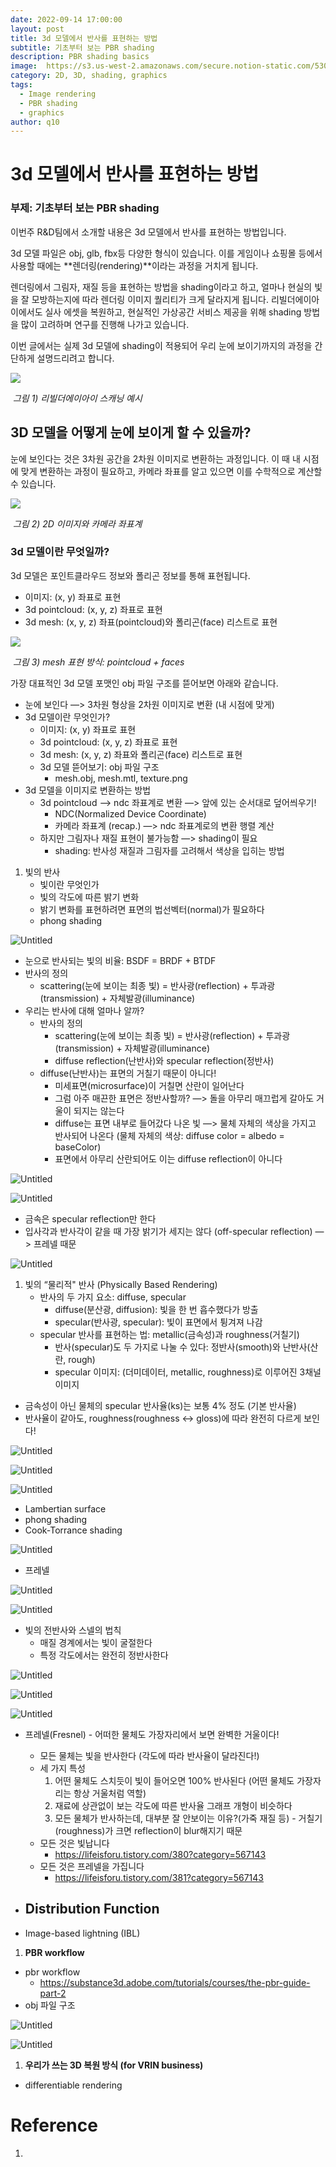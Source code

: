 ```yaml
---
date: 2022-09-14 17:00:00  
layout: post  
title: 3d 모델에서 반사를 표현하는 방법
subtitle: 기초부터 보는 PBR shading
description: PBR shading basics
image:  https://s3.us-west-2.amazonaws.com/secure.notion-static.com/5307240f-19ee-4ee4-9c61-1560c051f8e0/Untitled.png?X-Amz-Algorithm=AWS4-HMAC-SHA256&X-Amz-Content-Sha256=UNSIGNED-PAYLOAD&X-Amz-Credential=AKIAT73L2G45EIPT3X45%2F20220914%2Fus-west-2%2Fs3%2Faws4_request&X-Amz-Date=20220914T064056Z&X-Amz-Expires=86400&X-Amz-Signature=e904427f531cc4830ee0e174ea50aa534a4906bf65c0158c7c11d5cd00ab14a4&X-Amz-SignedHeaders=host&response-content-disposition=filename%20%3D%22Untitled.png%22&x-id=GetObject
category: 2D, 3D, shading, graphics
tags:
  - Image rendering
  - PBR shading
  - graphics
author: q10
---
```


# 3d 모델에서 반사를 표현하는 방법

### 부제: 기초부터 보는 PBR shading

이번주 R&D팀에서 소개할 내용은 3d 모델에서 반사를 표현하는 방법입니다.

3d 모델 파일은 obj, glb, fbx등 다양한 형식이 있습니다. 이를 게임이나 쇼핑몰 등에서 사용할 때에는 **렌더링(rendering)**이라는 과정을 거치게 됩니다.

렌더링에서 그림자, 재질 등을 표현하는 방법을 shading이라고 하고, 얼마나 현실의 빛을 잘 모방하는지에 따라 렌더링 이미지 퀄리티가 크게 달라지게 됩니다. 리빌더에이아이에서도 실사 에셋을 복원하고, 현실적인 가상공간 서비스 제공을 위해 shading 방법을 많이 고려하며 연구를 진행해 나가고 있습니다.

이번 글에서는 실제 3d 모델에 shading이 적용되어 우리 눈에 보이기까지의 과정을 간단하게 설명드리려고 합니다.

![](https://s3.us-west-2.amazonaws.com/secure.notion-static.com/ff7b5396-1798-44b8-a16b-03eace5e5c6a/Untitled.png?X-Amz-Algorithm=AWS4-HMAC-SHA256&X-Amz-Content-Sha256=UNSIGNED-PAYLOAD&X-Amz-Credential=AKIAT73L2G45EIPT3X45%2F20220914%2Fus-west-2%2Fs3%2Faws4_request&X-Amz-Date=20220914T064601Z&X-Amz-Expires=86400&X-Amz-Signature=59f78092f3405c25aca7ff4b7223ed10e4d554747c4314afc3e88b8ac7340f59&X-Amz-SignedHeaders=host&response-content-disposition=filename%20%3D%22Untitled.png%22&x-id=GetObject)

​    _그림 1) 리빌더에이아이 스캐닝 예시_





## 3D 모델을 어떻게 눈에 보이게 할 수 있을까?

눈에 보인다는 것은 3차원 공간을 2차원 이미지로 변환하는 과정입니다. 이 때 내 시점에 맞게 변환하는 과정이 필요하고, 카메라 좌표를 알고 있으면 이를 수학적으로 계산할 수 있습니다.

![](https://s3.us-west-2.amazonaws.com/secure.notion-static.com/8e58af8d-23b5-48b8-904e-2e94f9cca9cf/2022-09-14_16-03-13.jpg?X-Amz-Algorithm=AWS4-HMAC-SHA256&X-Amz-Content-Sha256=UNSIGNED-PAYLOAD&X-Amz-Credential=AKIAT73L2G45EIPT3X45%2F20220914%2Fus-west-2%2Fs3%2Faws4_request&X-Amz-Date=20220914T070438Z&X-Amz-Expires=86400&X-Amz-Signature=704d977640da97ee0a11d202c703ce63fda643de494d5c195f4d795133ab9bf7&X-Amz-SignedHeaders=host&response-content-disposition=filename%20%3D%222022-09-14_16-03-13.jpg%22&x-id=GetObject)

​    _그림 2) 2D 이미지와 카메라 좌표계_ 



### 3d 모델이란 무엇일까?

3d 모델은 포인트클라우드 정보와 폴리곤 정보를 통해 표현됩니다.

- 이미지: (x, y) 좌표로 표현
- 3d pointcloud: (x, y, z) 좌표로 표현
- 3d mesh: (x, y, z) 좌표(pointcloud)와 폴리곤(face) 리스트로 표현

![](https://s3.us-west-2.amazonaws.com/secure.notion-static.com/a0653e0d-60da-424f-8746-9986f8695a0b/mesh-pointcloud-faces.png?X-Amz-Algorithm=AWS4-HMAC-SHA256&X-Amz-Content-Sha256=UNSIGNED-PAYLOAD&X-Amz-Credential=AKIAT73L2G45EIPT3X45%2F20220914%2Fus-west-2%2Fs3%2Faws4_request&X-Amz-Date=20220914T071756Z&X-Amz-Expires=86400&X-Amz-Signature=fb997759b04b5429d79fe3495b72b2a23d8d4af0c24ab61845ae6ebcc36621e1&X-Amz-SignedHeaders=host&response-content-disposition=filename%20%3D%22mesh-pointcloud-faces.png%22&x-id=GetObject)

​    _그림 3) mesh 표현 방식: pointcloud + faces_ 



가장 대표적인 3d 모델 포맷인 obj 파일 구조를 뜯어보면 아래와 같습니다.









- 눈에 보인다 —> 3차원 형상을 2차원 이미지로 변환 (내 시점에 맞게)
- 3d 모델이란 무엇인가?
  - 이미지: (x, y) 좌표로 표현
  - 3d pointcloud: (x, y, z) 좌표로 표현
  - 3d mesh: (x, y, z) 좌표와 폴리곤(face) 리스트로 표현
  - 3d 모델 뜯어보기: obj 파일 구조
    - mesh.obj, mesh.mtl, texture.png
- 3d 모델을 이미지로 변환하는 방법
  - 3d pointcloud —> ndc 좌표계로 변환 —> 앞에 있는 순서대로 덮어씌우기!
    - NDC(Normalized Device Coordinate)
    - 카메라 좌표계 (recap.) —> ndc 좌표계로의 변환 행렬 계산
  - 하지만 그림자나 재질 표현이 불가능함 —> shading이 필요
    - shading: 반사성 재질과 그림자를 고려해서 색상을 입히는 방법

1. 빛의 반사
   - 빛이란 무엇인가
   - 빛의 각도에 따른 밝기 변화
   - 밝기 변화를 표현하려면 표면의 법선벡터(normal)가 필요하다
   - phong shading

![Untitled](https://s3-us-west-2.amazonaws.com/secure.notion-static.com/d01fa8a9-e64f-46a8-b6de-2bc73099a9d8/Untitled.png)

- 눈으로 반사되는 빛의 비율: BSDF = BRDF + BTDF
- 반사의 정의
  - scattering(눈에 보이는 최종 빛) = 반사광(reflection) + 투과광(transmission) + 자체발광(illuminance)
- 우리는 반사에 대해 얼마나 알까?
  - 반사의 정의
    - scattering(눈에 보이는 최종 빛) = 반사광(reflection) + 투과광(transmission) + 자체발광(illuminance)
    - diffuse reflection(난반사)와 specular reflection(정반사)
  - diffuse(난반사)는 표면의 거칠기 때문이 아니다!
    - 미세표면(microsurface)이 거칠면 산란이 일어난다
    - 그럼 아주 매끈한 표면은 정반사할까? —> 돌을 아무리 매끄럽게 갈아도 거울이 되지는 않는다
    - diffuse는 표면 내부로 들어갔다 나온 빛 —> 물체 자체의 색상을 가지고 반사되어 나온다 (물체 자체의 색상: diffuse color = albedo = baseColor)
    - 표면에서 아무리 산란되어도 이는 diffuse reflection이 아니다

![Untitled](https://s3-us-west-2.amazonaws.com/secure.notion-static.com/94008234-2626-4397-9b8d-77f0e5bbe990/Untitled.png)

![Untitled](https://s3-us-west-2.amazonaws.com/secure.notion-static.com/233fb3ff-1bb3-44cc-8a9a-9e5a30e49438/Untitled.png)

- 금속은 specular reflection만 한다
- 입사각과 반사각이 같을 때 가장 밝기가 세지는 않다 (off-specular reflection) —> 프레넬 때문

![Untitled](https://s3-us-west-2.amazonaws.com/secure.notion-static.com/8f41ea7b-2f56-4143-a3c3-caff8e348f97/Untitled.png)

1. 빛의 “물리적" 반사 (Physically Based Rendering)
   - 반사의 두 가지 요소: diffuse, specular
     - diffuse(분산광, diffusion): 빛을 한 번 흡수했다가 방출
     - specular(반사광, specular): 빛이 표면에서 튕겨져 나감
   - specular 반사를 표현하는 법: metallic(금속성)과 roughness(거칠기)
     - 반사(specular)도 두 가지로 나눌 수 있다: 정반사(smooth)와 난반사(산란, rough)
     - specular 이미지: (더미데이터, metallic, roughness)로 이루어진 3채널 이미지

- 금속성이 아닌 물체의 specular 반사율(ks)는 보통 4% 정도 (기본 반사율)
- 반사율이 같아도, roughness(roughness ↔ gloss)에 따라 완전히 다르게 보인다!

![Untitled](https://s3-us-west-2.amazonaws.com/secure.notion-static.com/682abef2-97bd-41df-95a4-598c9056e259/Untitled.png)

![Untitled](https://s3-us-west-2.amazonaws.com/secure.notion-static.com/5307240f-19ee-4ee4-9c61-1560c051f8e0/Untitled.png)

![Untitled](https://s3-us-west-2.amazonaws.com/secure.notion-static.com/c741d72e-b33d-4acd-9e3f-bd9159f63cdf/Untitled.png)

- Lambertian surface
- phong shading
- Cook-Torrance shading

![Untitled](https://s3-us-west-2.amazonaws.com/secure.notion-static.com/a606b067-fe95-4567-9297-564c65909597/Untitled.png)

- 프레넬

![Untitled](https://s3-us-west-2.amazonaws.com/secure.notion-static.com/10218eb5-c0b4-4915-b452-c53c1cfb72fb/Untitled.png)

![Untitled](https://s3-us-west-2.amazonaws.com/secure.notion-static.com/4223d58d-67cf-4059-a36d-08f7a43588bb/Untitled.png)

- 빛의 전반사와 스넬의 법칙
  - 매질 경계에서는 빛이 굴절한다
  - 특정 각도에서는 완전히 정반사한다

![Untitled](https://s3-us-west-2.amazonaws.com/secure.notion-static.com/bd32184b-34ab-4040-a78f-0633e9506bda/Untitled.png)

![Untitled](https://s3-us-west-2.amazonaws.com/secure.notion-static.com/bc726e40-74f2-44e0-a6d3-2738e541a78c/Untitled.png)

![Untitled](https://s3-us-west-2.amazonaws.com/secure.notion-static.com/f54d2405-c5e8-4015-9844-68badb4c1618/Untitled.png)

- 프레넬(Fresnel) - 어떠한 물체도 가장자리에서 보면 완벽한 거울이다!

  - 모든 물체는 빛을 반사한다 (각도에 따라 반사율이 달라진다!)
  - 세 가지 특성
    1. 어떤 물체도 스치듯이 빛이 들어오면 100% 반사된다 (어떤 물체도 가장자리는 항상 거울처럼 역할)
    2. 재료에 상관없이 보는 각도에 따른 반사율 그래프 개형이 비슷하다
    3. 모든 물체가 반사하는데, 대부분 잘 안보이는 이유?(가죽 재질 등) - 거칠기(roughness)가 크면 reflection이 blur해지기 때문
  - 모든 것은 빛납니다
    - https://lifeisforu.tistory.com/380?category=567143
  - 모든 것은 프레넬을 가집니다
    - https://lifeisforu.tistory.com/381?category=567143

- ## Distribution Function

- Image-based lightning (IBL)

1. **PBR workflow**

- pbr workflow
  - https://substance3d.adobe.com/tutorials/courses/the-pbr-guide-part-2
- obj 파일 구조

![Untitled](https://s3-us-west-2.amazonaws.com/secure.notion-static.com/2f23ed9c-d38f-4a29-a5c1-8a6b0a5835d2/Untitled.png)

![Untitled](https://s3-us-west-2.amazonaws.com/secure.notion-static.com/3b91e65f-afd4-4612-9580-2eee56446ccc/Untitled.png)

1. **우리가 쓰는 3D 복원 방식 (for VRIN business)**

- differentiable rendering























# Reference

1. 



